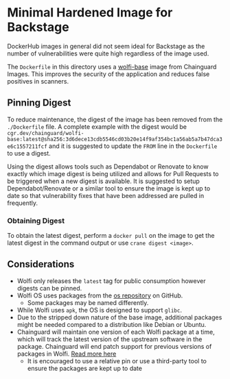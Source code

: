 # Minimal Hardened Image for Backstage

DockerHub images in general did not seem ideal for Backstage as the number of vulnerabilities were quite high regardless of the image used.

The `Dockerfile` in this directory uses a [wolfi-base](https://github.com/wolfi-dev) image from Chainguard Images. This improves the security of the application and reduces false positives in scanners.

## Pinning Digest

To reduce maintenance, the digest of the image has been removed from the `./Dockerfile` file. A complete example with the digest would be `cgr.dev/chainguard/wolfi-base:latest@sha256:3d6dece13cdb5546cd03b20e14f9af354bc1a56ab5a7b47dca3e6c1557211fcf` and it is suggested to update the `FROM` line in the `Dockerfile` to use a digest.

Using the digest allows tools such as Dependabot or Renovate to know exactly which image digest is being utilized and allows for Pull Requests to be triggered when a new digest is available. It is suggested to setup Dependabot/Renovate or a similar tool to ensure the image is kept up to date so that vulnerability fixes that have been addressed are pulled in frequently.

### Obtaining Digest

To obtain the latest digest, perform a `docker pull` on the image to get the latest digest in the command output or use `crane digest <image>`.

## Considerations

- Wolfi only releases the `latest` tag for public consumption however digests can be pinned.
- Wolfi OS uses packages from the [os repository](https://github.com/wolfi-dev/os) on GitHub.
  - Some packages may be named differently.
- While Wolfi uses `apk`, the OS is designed to support `glibc`.
- Due to the stripped down nature of the base image, additional packages might be needed compared to a distribution like Debian or Ubuntu.
- Chainguard will maintain one version of each Wolfi package at a time, which will track the latest version of the upstream software in the package. Chainguard will end patch support for previous versions of packages in Wolfi. [Read more here](https://edu.chainguard.dev/chainguard/chainguard-images/faq/#what-packages-are-available-in-chainguard-images)
  - It is encouraged to use a relative pin or use a third-party tool to ensure the packages are kept up to date
